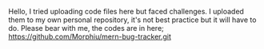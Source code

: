 Hello, I tried uploading code files here but faced challenges. I uploaded them to my own personal repository, it's not best practice but it will have to do. Please bear with me, the codes are in here; 
https://github.com/Morphiu/mern-bug-tracker.git
